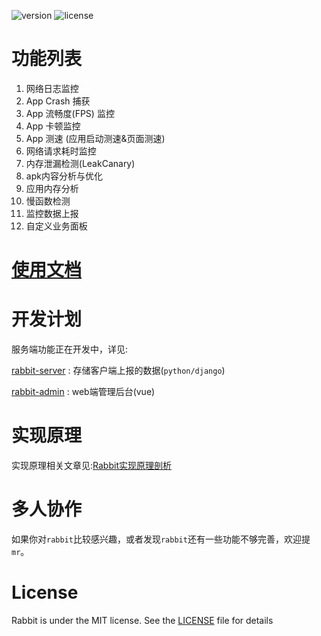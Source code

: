 
![version](https://img.shields.io/badge/version-0.8.7-brightgreen)  ![license](https://img.shields.io/badge/license-MIT-brightgreen)

# 功能列表

1. 网络日志监控
2. App Crash 捕获
3. App 流畅度(FPS) 监控
4. App 卡顿监控
5. App 测速 (应用启动测速&页面测速)
6. 网络请求耗时监控
7. 内存泄漏检测(LeakCanary)
8. apk内容分析与优化
9. 应用内存分析
10. 慢函数检测 
11. 监控数据上报
12. 自定义业务面板

# [使用文档](./documents/README.md)

# 开发计划

服务端功能正在开发中，详见:

[rabbit-server](https://github.com/SusionSuc/rabbit-server) : 存储客户端上报的数据(`python/django`)

[rabbit-admin](https://github.com/SusionSuc/rabbit-admin) : web端管理后台(vue)

# 实现原理

实现原理相关文章见:[Rabbit实现原理剖析](https://github.com/SusionSuc/AdvancedAndroid/blob/master/Rabbit%E5%AE%9E%E7%8E%B0%E5%8E%9F%E7%90%86%E5%89%96%E6%9E%90/README.md)

# 多人协作

如果你对`rabbit`比较感兴趣，或者发现`rabbit`还有一些功能不够完善，欢迎提`mr`。

# License

Rabbit is under the MIT license. See the [LICENSE](./LICENSE) file for details